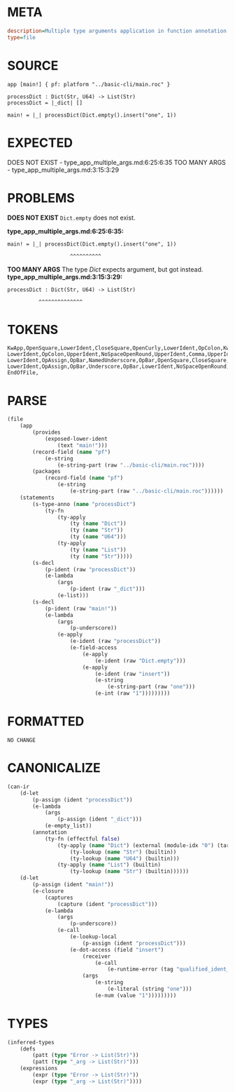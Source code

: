 # META
~~~ini
description=Multiple type arguments application in function annotation
type=file
~~~
# SOURCE
~~~roc
app [main!] { pf: platform "../basic-cli/main.roc" }

processDict : Dict(Str, U64) -> List(Str)
processDict = |_dict| []

main! = |_| processDict(Dict.empty().insert("one", 1))
~~~
# EXPECTED
DOES NOT EXIST - type_app_multiple_args.md:6:25:6:35
TOO MANY ARGS - type_app_multiple_args.md:3:15:3:29
# PROBLEMS
**DOES NOT EXIST**
`Dict.empty` does not exist.

**type_app_multiple_args.md:6:25:6:35:**
```roc
main! = |_| processDict(Dict.empty().insert("one", 1))
```
                        ^^^^^^^^^^


**TOO MANY ARGS**
The type _Dict_ expects  argument, but got  instead.
**type_app_multiple_args.md:3:15:3:29:**
```roc
processDict : Dict(Str, U64) -> List(Str)
```
              ^^^^^^^^^^^^^^



# TOKENS
~~~zig
KwApp,OpenSquare,LowerIdent,CloseSquare,OpenCurly,LowerIdent,OpColon,KwPlatform,StringStart,StringPart,StringEnd,CloseCurly,
LowerIdent,OpColon,UpperIdent,NoSpaceOpenRound,UpperIdent,Comma,UpperIdent,CloseRound,OpArrow,UpperIdent,NoSpaceOpenRound,UpperIdent,CloseRound,
LowerIdent,OpAssign,OpBar,NamedUnderscore,OpBar,OpenSquare,CloseSquare,
LowerIdent,OpAssign,OpBar,Underscore,OpBar,LowerIdent,NoSpaceOpenRound,UpperIdent,NoSpaceDotLowerIdent,NoSpaceOpenRound,CloseRound,NoSpaceDotLowerIdent,NoSpaceOpenRound,StringStart,StringPart,StringEnd,Comma,Int,CloseRound,CloseRound,
EndOfFile,
~~~
# PARSE
~~~clojure
(file
	(app
		(provides
			(exposed-lower-ident
				(text "main!")))
		(record-field (name "pf")
			(e-string
				(e-string-part (raw "../basic-cli/main.roc"))))
		(packages
			(record-field (name "pf")
				(e-string
					(e-string-part (raw "../basic-cli/main.roc"))))))
	(statements
		(s-type-anno (name "processDict")
			(ty-fn
				(ty-apply
					(ty (name "Dict"))
					(ty (name "Str"))
					(ty (name "U64")))
				(ty-apply
					(ty (name "List"))
					(ty (name "Str")))))
		(s-decl
			(p-ident (raw "processDict"))
			(e-lambda
				(args
					(p-ident (raw "_dict")))
				(e-list)))
		(s-decl
			(p-ident (raw "main!"))
			(e-lambda
				(args
					(p-underscore))
				(e-apply
					(e-ident (raw "processDict"))
					(e-field-access
						(e-apply
							(e-ident (raw "Dict.empty")))
						(e-apply
							(e-ident (raw "insert"))
							(e-string
								(e-string-part (raw "one")))
							(e-int (raw "1")))))))))
~~~
# FORMATTED
~~~roc
NO CHANGE
~~~
# CANONICALIZE
~~~clojure
(can-ir
	(d-let
		(p-assign (ident "processDict"))
		(e-lambda
			(args
				(p-assign (ident "_dict")))
			(e-empty_list))
		(annotation
			(ty-fn (effectful false)
				(ty-apply (name "Dict") (external (module-idx "0") (target-node-idx "1"))
					(ty-lookup (name "Str") (builtin))
					(ty-lookup (name "U64") (builtin)))
				(ty-apply (name "List") (builtin)
					(ty-lookup (name "Str") (builtin))))))
	(d-let
		(p-assign (ident "main!"))
		(e-closure
			(captures
				(capture (ident "processDict")))
			(e-lambda
				(args
					(p-underscore))
				(e-call
					(e-lookup-local
						(p-assign (ident "processDict")))
					(e-dot-access (field "insert")
						(receiver
							(e-call
								(e-runtime-error (tag "qualified_ident_does_not_exist"))))
						(args
							(e-string
								(e-literal (string "one")))
							(e-num (value "1")))))))))
~~~
# TYPES
~~~clojure
(inferred-types
	(defs
		(patt (type "Error -> List(Str)"))
		(patt (type "_arg -> List(Str)")))
	(expressions
		(expr (type "Error -> List(Str)"))
		(expr (type "_arg -> List(Str)"))))
~~~
